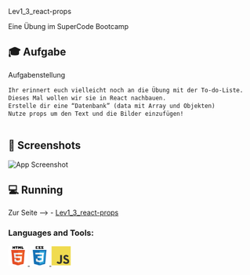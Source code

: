 Lev1_3_react-props

Eine Übung im SuperCode Bootcamp

## 🎓 Aufgabe

Aufgabenstellung

```
Ihr erinnert euch vielleicht noch an die Übung mit der To-do-Liste.
Dieses Mal wollen wir sie in React nachbauen.
Erstelle dir eine “Datenbank” (data mit Array und Objekten)
Nutze props um den Text und die Bilder einzufügen!


```

## 📸 Screenshots

![App Screenshot](assets/img/screen.png)

## 💻 Running

Zur Seite —> - [Lev1_3_react-props](https://github.com/jennijennina/lev1_3_react_props)

<p align="left">
</p>

<h3 align="left">Languages and Tools:</h3>
<p align="left"> <a href="https://www.w3schools.com/html/" target="_blank" rel="noreferrer"> <img src="https://raw.githubusercontent.com/devicons/devicon/master/icons/html5/html5-original-wordmark.svg" alt="html5" width="40" height="40"/> </a>
<a href="https://www.w3schools.com/css/" target="_blank" rel="noreferrer"> <img src="https://raw.githubusercontent.com/devicons/devicon/master/icons/css3/css3-original-wordmark.svg" alt="css3" width="40" height="40"/> </a> 
<a href="https://www.w3schools.com/css/" target="_blank" rel="noreferrer"> <img src="https://raw.githubusercontent.com/devicons/devicon/master/icons/javascript/javascript-original.svg" alt="css3" width="40" height="40"/> </a> </p>
